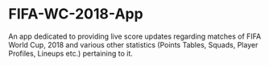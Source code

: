 # FIFA-WC-2018-App
An app dedicated to providing live score updates regarding matches of FIFA World Cup, 2018 and various other statistics  (Points Tables, Squads, Player Profiles, Lineups etc.) pertaining to it.
